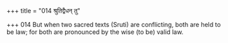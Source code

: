 +++
title = "014 श्रुतिद्वैधन् तु"

+++
014	But when two sacred texts (Sruti) are conflicting, both are held to be law; for both are pronounced by the wise (to be) valid law.